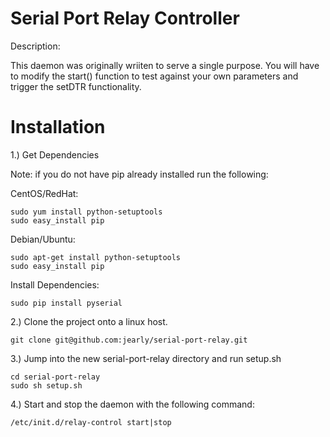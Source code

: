 Serial Port Relay Controller
===============================

Description:

This daemon was originally wriiten to serve a single purpose. You will have to modify the start() function to test against your own parameters and trigger the setDTR functionality.
# Installation

1.) Get Dependencies

Note: if you do not have pip already installed run the following:

CentOS/RedHat:
    
    sudo yum install python-setuptools 
    sudo easy_install pip
    
Debian/Ubuntu:
    
    sudo apt-get install python-setuptools
    sudo easy_install pip

Install Dependencies:
    
    sudo pip install pyserial

2.) Clone the project onto a linux host.
    
    git clone git@github.com:jearly/serial-port-relay.git

3.) Jump into the new serial-port-relay directory and run setup.sh
    
    cd serial-port-relay
    sudo sh setup.sh

4.) Start and stop the daemon with the following command:

    /etc/init.d/relay-control start|stop

